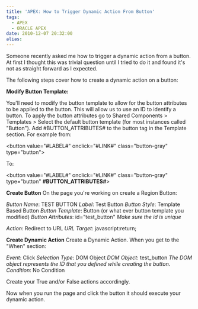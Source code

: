 ```yaml
---
title: 'APEX: How to Trigger Dynamic Action From Button'
tags:
  - APEX
  - ORACLE APEX
date: 2010-12-07 20:32:00
alias:
---
```


Someone recently asked me how to trigger a dynamic action from a button. At first I thought this was trivial question until I tried to do it and found it's not as straight forward as I expected.

The following steps cover how to create a dynamic action on a button:

<span style="font-weight:bold;">Modify Button Template:</span>

You'll need to modify the button template to allow for the button attributes to be applied to the button. This will allow us to use an ID to identify a button. To apply the button attributes go to Shared Components > Templates > Select the default button template (for most instances called "Button"). Add #BUTTON_ATTRIBUTES# to the button tag in the Template section. For example from: 

&lt;button value="#LABEL#" onclick="#LINK#" class="button-gray" type="button"&gt;

To:

&lt;button value="#LABEL#" onclick="#LINK#" class="button-gray" type="button" <span style="font-weight:bold;">#BUTTON_ATTRIBUTES#</span>&gt;

<span style="font-weight:bold;">Create Button</span>
On the page you're working on create a Region Button:

<span style="font-style:italic;">Button Name</span>: TEST BUTTON
<span style="font-style:italic;">Label</span>: Test Button
<span style="font-style:italic;">Button Style</span>: Template Based Button
<span style="font-style:italic;">Button Template</span>: Button (or what ever button template you modified)
<span style="font-style:italic;">Button Attributes</span>: id="test_button"
<span style="font-style:italic;">Make sure the id is unique</span>

<span style="font-style:italic;">Action</span>: Redirect to URL
<span style="font-style:italic;">URL Target</span>: javascript:return;

<span style="font-weight:bold;">Create Dynamic Action</span>
Create a Dynamic Action. When you get to the "When" section:

<span style="font-style:italic;">Event</span>: Click
<span style="font-style:italic;">Selection Type</span>: DOM Object
<span style="font-style:italic;">DOM Object</span>: test_button
<span style="font-style:italic;">The DOM object represents the ID that you defined while creating the button.</span>
<span style="font-style:italic;">Condition</span>: No Condition

Create your True and/or False actions accordingly.

Now when you run the page and click the button it should execute your dynamic action.